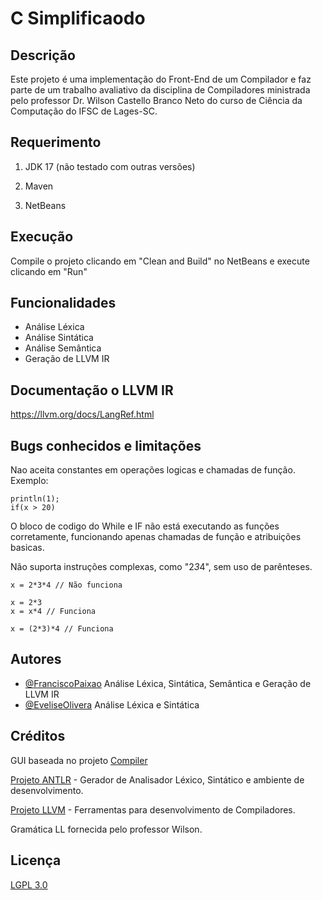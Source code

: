 
# C Simplificaodo
## Descrição 

Este projeto é uma implementação do Front-End de um Compilador e faz parte de um trabalho avaliativo da disciplina de Compiladores ministrada pelo professor Dr. Wilson Castello Branco Neto do curso de Ciência da Computação do IFSC de Lages-SC.





## Requerimento
1. JDK 17 (não testado com outras versões)

2. Maven

3. NetBeans
## Execução 

Compile o projeto clicando em "Clean and Build" no NetBeans e execute clicando em "Run"
    
## Funcionalidades

- Análise Léxica
- Análise Sintática
- Análise Semântica
- Geração de LLVM IR



## Documentação o LLVM IR
https://llvm.org/docs/LangRef.html



## Bugs conhecidos e limitações
Nao aceita constantes em operações logicas e chamadas de função. Exemplo:
```
println(1);
if(x > 20)
```
O bloco de codigo do While e IF não está executando as funções corretamente, funcionando apenas chamadas de função e atribuições basicas.

Não suporta instruções complexas, como "2*3*4", sem uso de parênteses.
```
x = 2*3*4 // Não funciona

x = 2*3
x = x*4 // Funciona

x = (2*3)*4 // Funciona
```

## Autores

- [@FranciscoPaixao](https://www.github.com/FranciscoPaixao) Análise Léxica, Sintática, Semântica e Geração de LLVM IR
- [@EveliseOlivera](https://github.com/eveliseoliveira) Análise Léxica e Sintática



## Créditos
GUI baseada no projeto [Compiler](https://www.youtube.com/watch?v=AHGe8l_yG6s)

[Projeto ANTLR](https://www.antlr.org/)  - Gerador de Analisador Léxico, Sintático e ambiente de desenvolvimento.

[Projeto LLVM](https://llvm.org/) - Ferramentas para desenvolvimento de Compiladores.

Gramática LL fornecida pelo professor Wilson.

## Licença

[LGPL 3.0](https://choosealicense.com/licenses/lgpl-3.0/)

